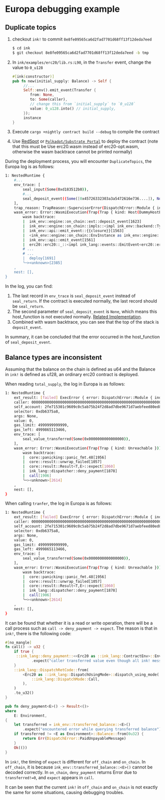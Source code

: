 # Europa debugging example

## Duplicate topics

1. checkout `ink!` to commit `8e8fe09565ca6d2fad7701d68ff13f12deda7eed`

   ```bash
   $ cd ink
   $ git checkout 8e8fe09565ca6d2fad7701d68ff13f12deda7eed -b tmp
   ```

2. In `ink/examples/erc20/lib.rs:L90`, in the `Transfer` event, change the value to `0_u128`

   ```rust
   #[ink(constructor)]
   pub fn new(initial_supply: Balance) -> Self {
        //...
        Self::env().emit_event(Transfer {
           from: None,
           to: Some(caller),
           // change this from `initial_supply` to `0_u128`
           value: 0_u128.into() // initial_supply,
        });
        instance
   }
   ```

3. Execute `cargo +nightly contract build --debug` to compile the contract

4. Use [RedSpot](https://redspot.patract.io/en/tutorial/) or [`Polkadot/Substrate Portal`](https://polkadot.js.org/apps) to deploy the contract (note that this must be Use erc20.wasm instead of erc20-opt.wasm, otherwise the wasm backtrace cannot be printed normally)

During the deployment process, you will encounter `DuplicateTopics`, the Europa log is as follows:

```bash
1: NestedRuntime {
    #...
    env_trace: [
        seal_input(Some(0xd183512b0)),
		#...    
		seal_deposit_event((Some([0x45726332303a3a5472616e736....]), None)),
    ],
    trap_reason: TrapReason::SupervisorError(DispatchError::Module { index: 5, error: 23, message: Some("DuplicateTopics") }),
    wasm_error: Error::WasmiExecution(Trap(Trap { kind: Host(DummyHostError) }))
    	wasm backtrace: 
    	|  ink_env::engine::on_chain::ext::deposit_event[1623]
    	|  ink_env::engine::on_chain::impls::<impl ink_env::backend::TypedEnvBackend for ink_env::engine::on_chain::EnvInstance>::emit_event[1564]
    	|  ink_env::api::emit_event::{{closure}}[1563]
    	|  <ink_env::engine::on_chain::EnvInstance as ink_env::engine::OnInstance>::on_instance[1562]
    	|  ink_env::api::emit_event[1561]
    	|  erc20::erc20::_::<impl ink_lang::events::EmitEvent<erc20::erc20::Erc20> for ink_lang::env_access::EnvAccess<<erc20::erc20::Erc20 as ink_lang::env_access::ContractEnv>::Env>>::emit_event[1685]
        # ...
        # ...
    	|  deploy[1691]
    	╰─><unknown>[2385]
    ,
    nest: [],
}
```

In the log, you can find:

1. The last record in `env_trace` is `seal_deposit_event` instead of `seal_return`. If the contract is executed normally, the last record should be `seal_return`.
2. The second parameter of `seal_deposit_event` is `None`, which means this host_function is not executed normally. [Related Implementation](https://github.com/patractlabs/substrate/blob/3624deb47cabe6f6cd44ec2c49c6ae5a29fd2198/frame/contracts/src/wasm/runtime.rs#L1399).
3. Combined with wasm backtrace, you can see that the top of the stack is `deposit_event`.

In summary, it can be concluded that the error occurred in the host_function of `seal_deposit_event`.

## Balance types are inconsistent

Assuming that the balance on the chain is defined as u64 and the Balance in `ink!` is defined as u128, an ordinary erc20 contract is deployed.

When reading `total_supply`, the log in Europa is as follows:

```bash
1: NestedRuntime {
    ext_result: [failed] ExecError { error: DispatchError::Module { index: 5, error: 17, message: Some("ContractTrapped") }, origin: ErrorOrigin::Caller },
    caller: 0000000000000000000000000000000000000000000000000000000000000000 (5C4hrfjw...),
    self_account: 2fe715301c9609c0c5ab75b24f2d8ad7dbe9671d7aebfeed80ed8963bc017955 (5D9Wkfa3...),
    selector: 0xdb6375a8,
    args: None,
    value: 0,
    gas_limit: 4999999999999,
    gas_left: 4999865113466,
    env_trace: [
        seal_value_transferred(Some(0x0000000000000000)),
    ],
    wasm_error: Error::WasmiExecution(Trap(Trap { kind: Unreachable }))
    	wasm backtrace:
    	|  core::panicking::panic_fmt.48[1956]
    	|  core::result::unwrap_failed[1057]
    	|  core::result::Result<T,E>::expect[1060]
    	|  ink_lang::dispatcher::deny_payment[1878]
    	|  call[1906]
    	╰─><unknown>[2614]
    ,
    nest: [],
}
```

When calling `tranfer`, the log in Europa is as follows:

```bash
1: NestedRuntime {
    ext_result: [failed] ExecError { error: DispatchError::Module { index: 5, error: 17, message: Some("ContractTrapped") }, origin: ErrorOrigin::Caller },
    caller: 0000000000000000000000000000000000000000000000000000000000000000 (5C4hrfjw...),
    self_account: 2fe715301c9609c0c5ab75b24f2d8ad7dbe9671d7aebfeed80ed8963bc017955 (5D9Wkfa3...),
    selector: 0xdb6375a8,
    args: None,
    value: 0,
    gas_limit: 4999999999999,
    gas_left: 4999865113466,
    env_trace: [
        seal_value_transferred(Some(0x0000000000000000)),
    ],
    wasm_error: Error::WasmiExecution(Trap(Trap { kind: Unreachable }))
    	wasm backtrace:
    	|  core::panicking::panic_fmt.48[1956]
    	|  core::result::unwrap_failed[1057]
    	|  core::result::Result<T,E>::expect[1060]
    	|  ink_lang::dispatcher::deny_payment[1878]
    	|  call[1906]
    	╰─><unknown>[2614]
    ,
    nest: [],
}
```

It can be found that whether it is a read or write operation, there will be a call process such as `call -> deny_payment -> expect`. The reason is that in `ink!`, there is the following code:

```rust
#[no_mangle]
fn call() -> u32 {
    if true {
     ::ink_lang::deny_payment::<<Erc20 as ::ink_lang::ContractEnv>::Env>()
    		.expect("caller transferred value even though all ink! message deny payments")
    }
    ::ink_lang::DispatchRetCode::from(
        <Erc20 as ::ink_lang::DispatchUsingMode>::dispatch_using_mode(
            ::ink_lang::DispatchMode::Call,
        ),
    )
    .to_u32()
}

pub fn deny_payment<E>() -> Result<()>
where
    E: Environment,
{
    let transferred = ink_env::transferred_balance::<E>()
        .expect("encountered error while querying transferred balance");
    if transferred != <E as Environment>::Balance::from(0u32) {
        return Err(DispatchError::PaidUnpayableMessage)
    }
    Ok(())
}
```

In `ink!`, the timing of `expect` is different for `off_chain` and `on_chain`. In `off_chain`, it is because `ink_env::transferred_balance::<E>()` cannot be decoded correctly. In `on_chain`, `deny_payment` returns Error due to `transferred!=0`, and `expect` appears in `call`.

It can be seen that the current `ink!` in `off_chain` and `on_chain` is not exactly the same for some situations, causing debugging troubles.